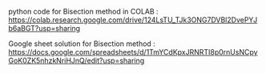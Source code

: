 python code for Bisection method in COLAB : https://colab.research.google.com/drive/124LsTU_TJk3ONG7DVBl2DvePYJb6aBGT?usp=sharing


Google sheet solution for Bisection method : https://docs.google.com/spreadsheets/d/1TmYCdKpxJRNRTI8p0rnUsNCpyGoK0ZK5nhzkNriHJnQ/edit?usp=sharing

